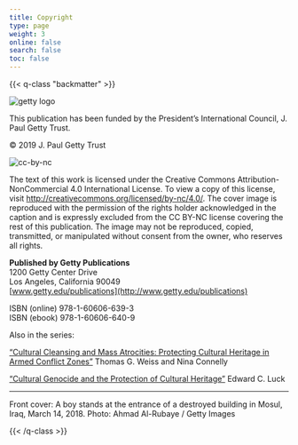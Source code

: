 ```yaml
---
title: Copyright
type: page
weight: 3
online: false
search: false
toc: false
---
```


{{< q-class "backmatter" >}}

![getty logo](/img/logo-getty-black.png)

This publication has been funded by the President’s International Council, J. Paul Getty Trust.

© 2019 J. Paul Getty Trust

![cc-by-nc](/img/cc-by-nc.png)

The text of this work is licensed under the Creative Commons Attribution-NonCommercial 4.0 International License. To view a copy of this license, visit http://creativecommons.org/licensed/by-nc/4.0/. The cover image is reproduced with the permission of the rights holder acknowledged in the caption and is expressly excluded from the CC BY-NC license covering the rest of this publication. The image may not be reproduced, copied, transmitted, or manipulated without consent from the owner, who reserves all rights.

**Published by Getty Publications**<br />
1200 Getty Center Drive<br />
Los Angeles, California 90049<br />
[www.getty.edu/publications](http://www.getty.edu/publications)

ISBN (online) 978-1-60606-639-3<br />
ISBN (ebook) 978-1-60606-640-9

Also in the series:

[“Cultural Cleansing and Mass Atrocities: Protecting Cultural Heritage in Armed Conflict Zones”](http://getty.edu/publications/pdfs/CulturalCleansing_Weiss_Connelly.pdf) Thomas G. Weiss and Nina Connelly

[“Cultural Genocide and the Protection of Cultural Heritage”](http://getty.edu/publications/pdfs/CulturalGenocide_Luck.pdf) Edward C. Luck 

---

Front cover: A boy stands at the entrance of a destroyed building in Mosul, Iraq, March 14, 2018. Photo: Ahmad Al-Rubaye / Getty Images

{{< /q-class >}}


